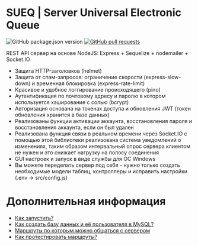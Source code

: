 # SUEQ | Server Universal Electronic Queue

<p>
<img src="https://img.shields.io/github/package-json/v/NyafiRawr/SUEQ" alt="GitHub package.json version" />
<a href="https://github.com/NyafiRawr/SUEQ/pulls"><img src="https://img.shields.io/github/issues-pr/NyafiRawr/SUEQ" alt="GitHub pull requests" /></a>
<p/>

REST API сервер на основе NodeJS: Express + Sequelize + nodemailer + Socket.IO
+ Защита HTTP-заголовков (helmet)  
+ Защита от спам-запросов: ограничение скорости (express-slow-down) и временная блокировка (express-rate-limit)  
+ Красивое и удобное логгирование происходящего (pino)
+ Аутентификация по почтовому адресу и паролю в котором используется хэширование с солью (bcrypt)
+ Авторизация основана на токенах доступа и обновления JWT (токен обновления хранится в базе данных)  
+ Реализованы функции активации аккаунта, восстановления пароля и восстановления аккаунта, если он был удален 
+ Реализована функция связи в реальном времени через Socket.IO с помощью этой библиотеки реализована система уведомлений о изменениях, таким образом интервальный опрос сервера клиентом не нужен и это снижает нагрузку на полосу соединения  
+ GUI настроек и запуск в виде службы для ОС Windows
+ Вы можете переделать сервер под себя - нужно только создать необходимые модели таблиц, контроллеры и исправить настройки (.env -> src/config.js)  

# Дополнительная информация

<!--ts-->
-   [Как запустить?](https://github.com/NyafiRawr/SUEQ/wiki/%D0%9A%D0%B0%D0%BA-%D0%B7%D0%B0%D0%BF%D1%83%D1%81%D1%82%D0%B8%D1%82%D1%8C%3F)
-   [Как создать базу данных и её пользователя в MySQL?](https://github.com/NyafiRawr/SUEQ/wiki/%D0%9A%D0%B0%D0%BA-%D1%81%D0%BE%D0%B7%D0%B4%D0%B0%D1%82%D1%8C-%D0%B1%D0%B0%D0%B7%D1%83-%D0%B4%D0%B0%D0%BD%D0%BD%D1%8B%D1%85-%D0%B8-%D0%B5%D1%91-%D0%BF%D0%BE%D0%BB%D1%8C%D0%B7%D0%BE%D0%B2%D0%B0%D1%82%D0%B5%D0%BB%D1%8F-%D0%B2-MySQL%3F)
-   [Маршруты по которым можно общаться с сервером](https://github.com/NyafiRawr/SUEQ/wiki/%D0%9C%D0%B0%D1%80%D1%88%D1%80%D1%83%D1%82%D1%8B-%D0%BF%D0%BE-%D0%BA%D0%BE%D1%82%D0%BE%D1%80%D1%8B%D0%BC-%D0%BC%D0%BE%D0%B6%D0%BD%D0%BE-%D0%BE%D0%B1%D1%89%D0%B0%D1%82%D1%8C%D1%81%D1%8F-%D1%81-%D1%81%D0%B5%D1%80%D0%B2%D0%B5%D1%80%D0%BE%D0%BC)
-   [Как протестировать маршруты?](https://github.com/NyafiRawr/SUEQ/wiki/%D0%9A%D0%B0%D0%BA-%D0%BF%D1%80%D0%BE%D1%82%D0%B5%D1%81%D1%82%D0%B8%D1%80%D0%BE%D0%B2%D0%B0%D1%82%D1%8C-%D0%BC%D0%B0%D1%80%D1%88%D1%80%D1%83%D1%82%D1%8B%3F)
<!--te-->
